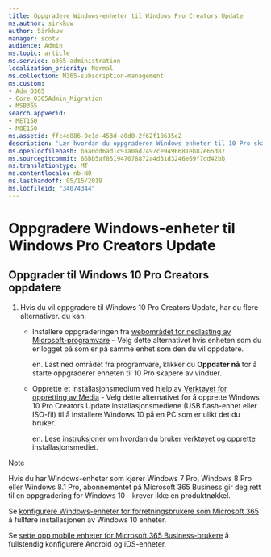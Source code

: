```yaml
---
title: Oppgradere Windows-enheter til Windows Pro Creators Update
ms.author: sirkkuw
author: Sirkkuw
manager: scotv
audience: Admin
ms.topic: article
ms.service: o365-administration
localization_priority: Normal
ms.collection: M365-subscription-management
ms.custom:
- Adm_O365
- Core_O365Admin_Migration
- MSB365
search.appverid:
- MET150
- MOE150
ms.assetid: ffc4d886-9e1d-453d-a0d0-2f62f18635e2
description: 'Lær hvordan du oppgraderer Windows enheter til 10 Pro skapere av vinduer. '
ms.openlocfilehash: baa0dd6ad1c91a0ad7497ce9496681eb87e65d87
ms.sourcegitcommit: 66bb5af851947078872a4d31d3246e69f7dd42bb
ms.translationtype: MT
ms.contentlocale: nb-NO
ms.lasthandoff: 05/15/2019
ms.locfileid: "34074344"
---
```

# <a name="upgrade-windows-devices-to-windows-pro-creators-update"></a>Oppgradere Windows-enheter til Windows Pro Creators Update

## <a name="upgrade-to-windows-10-pro-creators-update"></a>Oppgrader til Windows 10 Pro Creators oppdatere
  
1. Hvis du vil oppgradere til Windows 10 Pro Creators Update, har du flere alternativer. du kan:
    
    - Installere oppgraderingen fra [webområdet for nedlasting av Microsoft-programvare](https://go.microsoft.com/fwlink/?LinkID=836951 ) – Velg dette alternativet hvis enheten som du er logget på som er på samme enhet som den du vil oppdatere.
    
      en. Last ned området fra programvare, klikker du **Oppdater nå** for å starte oppgraderer enheten til 10 Pro skapere av vinduer. 
    
     - Opprette et installasjonsmedium ved hjelp av [Verktøyet for oppretting av Media](https://go.microsoft.com/fwlink/?LinkID=836960) - Velg dette alternativet for å opprette Windows 10 Pro Creators Update installasjonsmediene (USB flash-enhet eller ISO-fil) til å installere Windows 10 på en PC som er ulikt det du bruker.
    
        en. Lese instruksjoner om hvordan du bruker verktøyet og opprette installasjonsmediet. 

> [!Note]
> Hvis du har Windows-enheter som kjører Windows 7 Pro, Windows 8 Pro eller Windows 8.1 Pro, abonnementet på Microsoft 365 Business gir deg rett til en oppgradering for Windows 10 - krever ikke en produktnøkkel.
    
Se [konfigurere Windows-enheter for forretningsbrukere som Microsoft 365](set-up-windows-devices.md) å fullføre installasjonen av Windows 10 enheter. 
  
Se [sette opp mobile enheter for Microsoft 365 Business-brukere](set-up-mobile-devices.md) å fullstendig konfigurere Android og iOS-enheter. 
  
